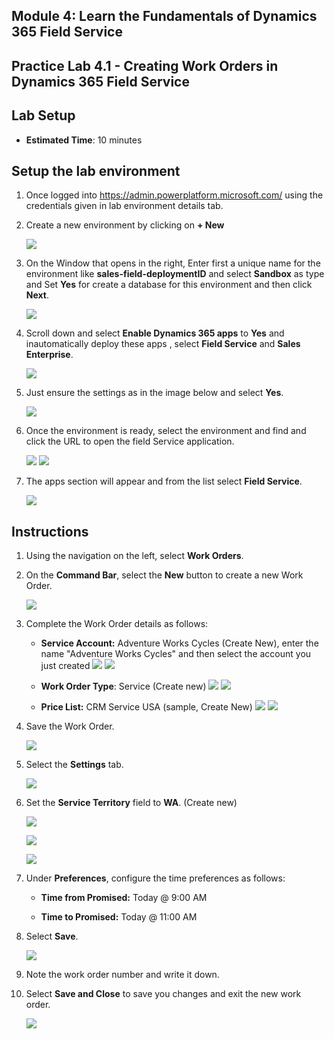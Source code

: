 ## Module 4: Learn the Fundamentals of Dynamics 365 Field Service

## Practice Lab 4.1 - Creating Work Orders in Dynamics 365 Field Service

## Lab Setup

  - **Estimated Time**: 10 minutes

## Setup the lab environment

1. Once logged into https://admin.powerplatform.microsoft.com/ using the credentials given in lab environment details tab.

2. Create a new environment by clicking on **+ New**

    ![](../images/module4/lab1/setup/1.png)
    
3. On the Window that opens in the right, Enter first a unique name for the environment like **sales-field-deploymentID** and select **Sandbox** as type and Set **Yes** for create a database for this environment and then click **Next**.

    ![](../images/module4/lab1/setup/2.png)
    
4. Scroll down and select **Enable Dynamics 365 apps** to **Yes** and inautomatically deploy these apps , select **Field Service** and **Sales Enterprise**.

    ![](../images/module4/lab1/setup/3.png)

5. Just ensure the settings as in the image below and select **Yes**.

    ![](../images/module4/lab1/setup/3-1.png)

6. Once the environment is ready, select the environment and find and click the URL to open the field Service application.

    ![](../images/module4/lab1/setup/4.png)
    ![](../images/module4/lab1/setup/5.png)
 
7. The apps section will appear and from the list select **Field Service**.

    ![](../images/module4/lab1/setup/5-1.png)

## Instructions

1. Using the navigation on the left, select **Work Orders**.

2. On the **Command Bar**, select the **New** button to create a new Work Order.

    ![](../images/module4/lab1/1.png)

3. Complete the Work Order details as follows:

	- **Service Account:** Adventure Works Cycles (Create New), enter the name "Adventure Works Cycles" and then select the account you just created
	   ![](../images/module4/lab1/new/1-1.png)
	   ![](../images/module4/lab1/new/1.png)

	- **Work Order Type**: Service (Create new)
           ![](../images/module4/lab1/3.png)
	   ![](../images/module4/lab1/3-1.png)

	- **Price List:** CRM Service USA (sample, Create New)
            ![](../images/module4/lab1/4.png)
	    ![](../images/module4/lab1/4-1.png)

4. Save the Work Order.

    ![](../images/module4/lab1/5.png)

5. Select the **Settings** tab.

    ![](../images/module4/lab1/6.png)

6. Set the **Service Territory** field to **WA**. (Create new)

    ![](../images/module4/lab1/7.png)
    
    ![](../images/module4/lab1/8.png)
    
    ![](../images/module4/lab1/9.png)

7. Under **Preferences**, configure the time preferences as follows:

	- **Time from Promised:** Today @ 9:00 AM

	- **Time to Promised:** Today @ 11:00 AM

8. Select **Save**.

    ![](../images/module4/lab1/10.png)

9. Note the work order number and write it down. 

10. Select **Save and Close** to save you changes and exit the new work order.

    ![](../images/module4/lab1/11.png)
